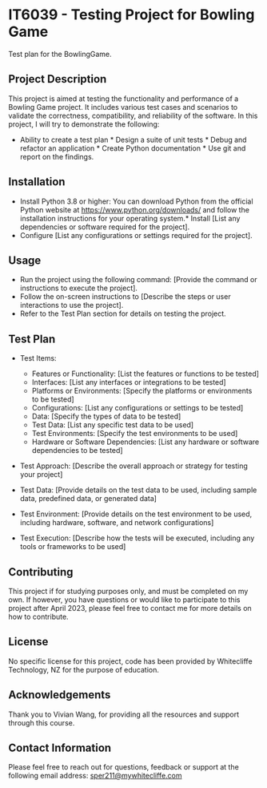 # IT6039 - Testing Project for Bowling Game

Test plan for the BowlingGame.

## Project Description

This project is aimed at testing the functionality and performance of a Bowling Game project. It includes various test cases and scenarios to validate the correctness, compatibility, and reliability of the software.
In this project, I will try to demonstrate the following: 
* Ability to create a test plan * Design a suite of unit tests * Debug and refactor an application * Create Python documentation * Use git and report on the findings.

## Installation

* Install Python 3.8 or higher: You can download Python from the official Python website at https://www.python.org/downloads/ and follow the installation instructions for your operating system.* Install [List any dependencies or software required for the project].
* Configure [List any configurations or settings required for the project].

## Usage

* Run the project using the following command: [Provide the command or instructions to execute the project].
* Follow the on-screen instructions to [Describe the steps or user interactions to use the project].
* Refer to the Test Plan section for details on testing the project.

## Test Plan

* Test Items:
  * Features or Functionality: [List the features or functions to be tested]
  * Interfaces: [List any interfaces or integrations to be tested]
  * Platforms or Environments: [Specify the platforms or environments to be tested]
  * Configurations: [List any configurations or settings to be tested]
  * Data: [Specify the types of data to be tested]
  * Test Data: [List any specific test data to be used]
  * Test Environments: [Specify the test environments to be used]
  * Hardware or Software Dependencies: [List any hardware or software dependencies to be tested]
* Test Approach: [Describe the overall approach or strategy for testing your project]
* Test Data: [Provide details on the test data to be used, including sample data, predefined data, or generated data]
* Test Environment: [Provide details on the test environment to be used, including hardware, software, and network configurations]

* Test Execution: [Describe how the tests will be executed, including any tools or frameworks to be used]

## Contributing

This project if for studying purposes only, and must be completed on my own. If however, you have questions or would like to participate to this project after April 2023, please feel free to contact me for more details on how to contribute.

## License

No specific license for this project, code has been provided by Whitecliffe Technology, NZ for the purpose of education.

## Acknowledgements

Thank you to Vivian Wang, for providing all the resources and support through this course.

## Contact Information

Please feel free to reach out for questions, feedback or support at the following email address: sper211@mywhitecliffe.com
